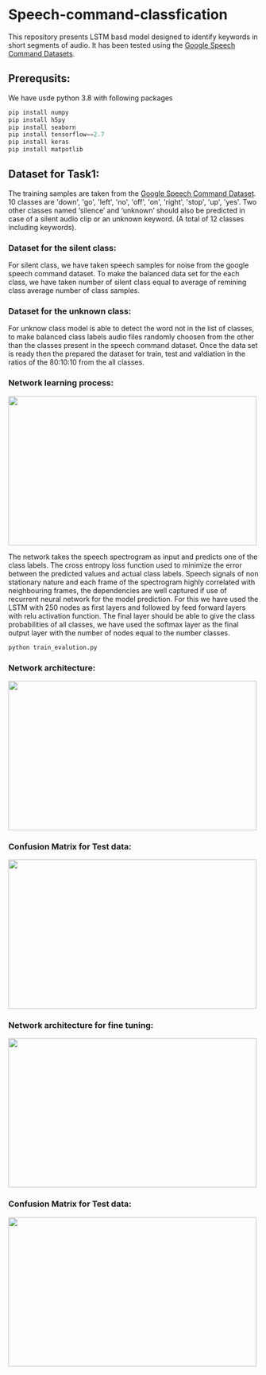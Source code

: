 # Speech-command-classfication
This repository presents LSTM basd model designed to identify keywords in short segments of audio. It has been tested using the [Google Speech Command Datasets](https://ai.googleblog.com/2017/08/launching-speech-commands-dataset.html). 
## Prerequsits:
We have usde python 3.8 with following packages 
```python
pip install numpy
pip install h5py
pip install seaborn
pip install tensorflow==2.7
pip install keras
pip install matpotlib

```
## Dataset for Task1: 
The training samples are taken from the [Google Speech Command Dataset](https://ai.googleblog.com/2017/08/launching-speech-commands-dataset.html). 10 classes are 'down', 'go', 'left', 'no', 'off', 'on', 'right', 'stop', 'up', 'yes'. Two other classes named ‘silence’ and ‘unknown’ should also be predicted in case of a silent audio clip or an unknown keyword.
(A total of 12 classes including keywords).
### Dataset for the silent class: 
For silent class, we have taken speech samples for noise from the google speech command dataset. To make the balanced data set for the each class, we have taken number of silent class equal to average of remining class average number of class samples.

### Dataset for the unknown class:
For unknow class model is able to detect the word not in the list of classes, to make balanced class labels audio files randomly choosen from the other than the classes present in the speech command dataset. Once the data set is ready then the prepared the dataset for train, test and valdiation in the  ratios of the 80:10:10 from the all classes.

### Network learning process:  

<img src="https://user-images.githubusercontent.com/100190176/155363067-29d29821-f4ea-4815-a4c3-d9ee1da86103.png" width="500" height="300">

The network takes the speech spectrogram as input and predicts one of the class labels. The cross entropy loss function used to minimize the error between the predicted values and actual class labels. Speech signals of non stationary nature and each frame of the spectrogram highly correlated with neighbouring frames, the dependencies are well captured if use of recurrent neural network for the model prediction. For this we have used the LSTM with 250 nodes as first layers and followed by feed forward layers with relu activation function. The final layer should be able to give the class probabilities of all classes, we have used the softmax layer as the final output layer with the number of nodes equal to the number classes.
```python
python train_evalution.py
```

### Network architecture:
<img src="https://user-images.githubusercontent.com/100190176/155454713-180b355c-59f1-40e7-81e3-119d25ec4879.png" width="500" height="300">

### Confusion Matrix for Test data:


<img src="https://user-images.githubusercontent.com/100190176/155467018-3f64226f-90e1-470e-b369-a7d6b521c1b9.png" width="500" height="300">


### Network architecture for fine tuning:

<img src="https://user-images.githubusercontent.com/100190176/155467211-f7fdc1c8-ce45-4c0a-8512-68195e14c361.png" width="500" height="300">


### Confusion Matrix for Test data:


<img src="https://user-images.githubusercontent.com/100190176/155467233-1594c7b0-0a92-4606-be69-967a96153f25.png" width="500" height="300">



